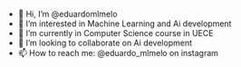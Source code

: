 - 👋 Hi, I’m @eduardomlmelo
- 👀 I’m interested in Machine Learning and Ai development
- 🌱 I’m currently in Computer Science course in UECE
- 💞️ I’m looking to collaborate on Ai development
- 📫 How to reach me: @eduardo_mlmelo on instagram
  

<!---
eduardomlmelo/eduardomlmelo is a ✨ special ✨ repository because its `README.md` (this file) appears on your GitHub profile.
You can click the Preview link to take a look at your changes.
--->
